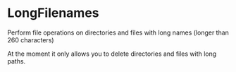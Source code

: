# LongFilenames
Perform file operations on directories and files with long names (longer than 260 characters)

At the moment it only allows you to delete directories and files with long paths.

